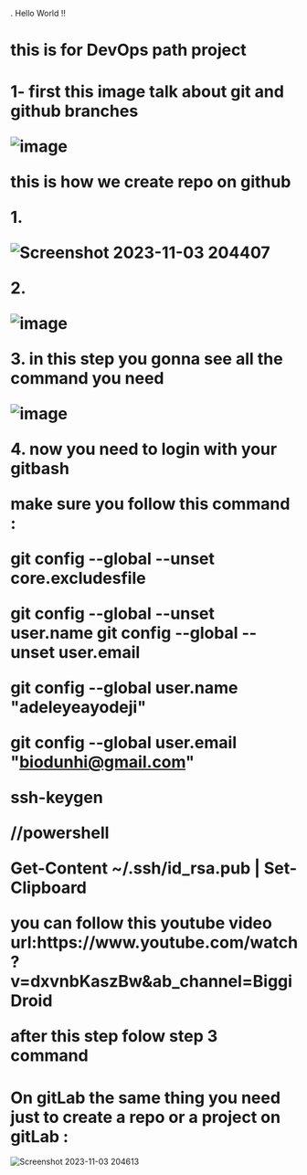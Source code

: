 .
Hello World !!  

<h1>this is for DevOps path project<h1>
<p>
 1- first this image talk about git and github branches
</p>


![image](https://github.com/abdobzx/git_github_gitlab/assets/61870589/9a438435-e27a-4e21-bdc4-73256b5ca4b1)


<p> this is how we create repo on github</p>
<p> 1. </p>

![Screenshot 2023-11-03 204407](https://github.com/abdobzx/git_github_gitlab/assets/61870589/1c289942-7a13-4ffc-99cb-c8cdf343bd9f)


<p> 2. </p>

![image](https://github.com/abdobzx/git_github_gitlab/assets/61870589/5ab30734-e656-4e96-9704-f9cf71ae0e34)


<p> 3. in this step you gonna see all the command you need </p>

![image](https://github.com/abdobzx/git_github_gitlab/assets/61870589/af044c42-e89d-42a7-b21c-c79c5d6d935e)


<p>4. now you need to login with your gitbash </p>
<p> make sure you follow this command :</p>

git config --global --unset core.excludesfile

git config --global --unset user.name
git config --global --unset user.email

git config --global user.name "adeleyeayodeji"

git config --global user.email "biodunhi@gmail.com"

ssh-keygen

//powershell

Get-Content ~/.ssh/id_rsa.pub | Set-Clipboard
<p>you can follow this youtube video url:https://www.youtube.com/watch?v=dxvnbKaszBw&ab_channel=BiggiDroid</p>
<p> after this step folow step 3 command </p>

<h1>On gitLab the same thing you need just to create a repo or a project on gitLab :</h1>


![Screenshot 2023-11-03 204613](https://github.com/abdobzx/git_github_gitlab/assets/61870589/dc7f7f92-cfdc-42e8-a659-30ea10951f53)
